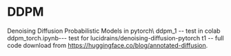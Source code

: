 # DDPM
Denoising Diffusion Probabilistic Models in pytorch\\
ddpm_1 -- test in colab
ddpm_torch.ipynb--- test for lucidrains/denoising-diffusion-pytorch
t1 -- full code download from https://huggingface.co/blog/annotated-diffusion.
